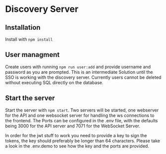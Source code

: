 # Discovery Server

## Installation
Install with `npm install`

## User managment
Create users with running `npm run user:add` and provide username and password as you are prompted. This is an intermediate Solution until the SSO is working with the discovery server.
Currently users cannot be deleted without executing SQL directly on the database.

## Start the server
Start the server with `npm start`. Two servers will be started, one webserver for the API and one websocket server for handling the ws connections to the frontend. The Ports can be configured in the .env file, with the defaults being 3000 for the API server and 7071 for the WebSocket Server.

In order for the jwt stuff to work you need to provide a key to sign the tokens, the key should preferably be longer than 64 characters.
Please take a look in the .env.demo to see how the key and the ports are provided.
